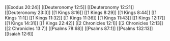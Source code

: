 [[Exodus 20:24]]
[[Deuteronomy 12:5]]
[[Deuteronomy 12:21]]
[[Deuteronomy 23:3]]
[[1 Kings 8:16]]
[[1 Kings 8:29]]
[[1 Kings 8:44]]
[[1 Kings 11:1]]
[[1 Kings 11:32]]
[[1 Kings 11:36]]
[[1 Kings 11:43]]
[[1 Kings 12:17]]
[[1 Kings 14:31]]
[[1 Kings 22:42]]
[[2 Chronicles 12:1]]
[[2 Chronicles 12:13]]
[[2 Chronicles 13:7]]
[[Psalms 78:68]]
[[Psalms 87:1]]
[[Psalms 132:13]]
[[Isaiah 12:6]]
